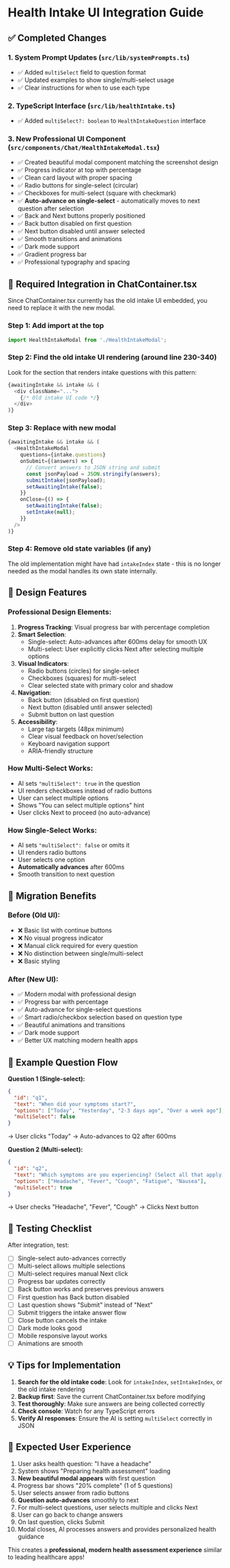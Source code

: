 # Health Intake UI Integration Guide

## ✅ Completed Changes

### 1. System Prompt Updates (`src/lib/systemPrompts.ts`)
- ✅ Added `multiSelect` field to question format
- ✅ Updated examples to show single/multi-select usage
- ✅ Clear instructions for when to use each type

### 2. TypeScript Interface (`src/lib/healthIntake.ts`)
- ✅ Added `multiSelect?: boolean` to `HealthIntakeQuestion` interface

### 3. New Professional UI Component (`src/components/Chat/HealthIntakeModal.tsx`)
- ✅ Created beautiful modal component matching the screenshot design
- ✅ Progress indicator at top with percentage
- ✅ Clean card layout with proper spacing
- ✅ Radio buttons for single-select (circular)
- ✅ Checkboxes for multi-select (square with checkmark)
- ✅ **Auto-advance on single-select** - automatically moves to next question after selection
- ✅ Back and Next buttons properly positioned
- ✅ Back button disabled on first question
- ✅ Next button disabled until answer selected
- ✅ Smooth transitions and animations
- ✅ Dark mode support
- ✅ Gradient progress bar
- ✅ Professional typography and spacing

## 🔧 Required Integration in ChatContainer.tsx

Since ChatContainer.tsx currently has the old intake UI embedded, you need to replace it with the new modal.

### Step 1: Add import at the top
```typescript
import HealthIntakeModal from './HealthIntakeModal';
```

### Step 2: Find the old intake UI rendering (around line 230-340)
Look for the section that renders intake questions with this pattern:
```typescript
{awaitingIntake && intake && (
  <div className="...">
    {/* Old intake UI code */}
  </div>
)}
```

### Step 3: Replace with new modal
```typescript
{awaitingIntake && intake && (
  <HealthIntakeModal
    questions={intake.questions}
    onSubmit={(answers) => {
      // Convert answers to JSON string and submit
      const jsonPayload = JSON.stringify(answers);
      submitIntake(jsonPayload);
      setAwaitingIntake(false);
    }}
    onClose={() => {
      setAwaitingIntake(false);
      setIntake(null);
    }}
  />
)}
```

### Step 4: Remove old state variables (if any)
The old implementation might have had `intakeIndex` state - this is no longer needed as the modal handles its own state internally.

## 🎨 Design Features

### Professional Design Elements:
1. **Progress Tracking**: Visual progress bar with percentage completion
2. **Smart Selection**: 
   - Single-select: Auto-advances after 600ms delay for smooth UX
   - Multi-select: User explicitly clicks Next after selecting multiple options
3. **Visual Indicators**:
   - Radio buttons (circles) for single-select
   - Checkboxes (squares) for multi-select
   - Clear selected state with primary color and shadow
4. **Navigation**:
   - Back button (disabled on first question)
   - Next button (disabled until answer selected)
   - Submit button on last question
5. **Accessibility**:
   - Large tap targets (48px minimum)
   - Clear visual feedback on hover/selection
   - Keyboard navigation support
   - ARIA-friendly structure

### How Multi-Select Works:
- AI sets `"multiSelect": true` in the question
- UI renders checkboxes instead of radio buttons
- User can select multiple options
- Shows "You can select multiple options" hint
- User clicks Next to proceed (no auto-advance)

### How Single-Select Works:
- AI sets `"multiSelect": false` or omits it
- UI renders radio buttons
- User selects one option
- **Automatically advances** after 600ms
- Smooth transition to next question

## 🔄 Migration Benefits

### Before (Old UI):
- ❌ Basic list with continue buttons
- ❌ No visual progress indicator
- ❌ Manual click required for every question
- ❌ No distinction between single/multi-select
- ❌ Basic styling

### After (New UI):
- ✅ Modern modal with professional design
- ✅ Progress bar with percentage
- ✅ Auto-advance for single-select questions
- ✅ Smart radio/checkbox selection based on question type
- ✅ Beautiful animations and transitions
- ✅ Dark mode support
- ✅ Better UX matching modern health apps

## 📝 Example Question Flow

**Question 1 (Single-select):**
```json
{
  "id": "q1",
  "text": "When did your symptoms start?",
  "options": ["Today", "Yesterday", "2-3 days ago", "Over a week ago"],
  "multiSelect": false
}
```
→ User clicks "Today" → Auto-advances to Q2 after 600ms

**Question 2 (Multi-select):**
```json
{
  "id": "q2",
  "text": "Which symptoms are you experiencing? (Select all that apply)",
  "options": ["Headache", "Fever", "Cough", "Fatigue", "Nausea"],
  "multiSelect": true
}
```
→ User checks "Headache", "Fever", "Cough" → Clicks Next button

## 🎯 Testing Checklist

After integration, test:
- [ ] Single-select auto-advances correctly
- [ ] Multi-select allows multiple selections
- [ ] Multi-select requires manual Next click
- [ ] Progress bar updates correctly
- [ ] Back button works and preserves previous answers
- [ ] First question has Back button disabled
- [ ] Last question shows "Submit" instead of "Next"
- [ ] Submit triggers the intake answer flow
- [ ] Close button cancels the intake
- [ ] Dark mode looks good
- [ ] Mobile responsive layout works
- [ ] Animations are smooth

## 💡 Tips for Implementation

1. **Search for the old intake code**: Look for `intakeIndex`, `setIntakeIndex`, or the old intake rendering
2. **Backup first**: Save the current ChatContainer.tsx before modifying
3. **Test thoroughly**: Make sure answers are being collected correctly
4. **Check console**: Watch for any TypeScript errors
5. **Verify AI responses**: Ensure the AI is setting `multiSelect` correctly in JSON

## 🚀 Expected User Experience

1. User asks health question: "I have a headache"
2. System shows "Preparing health assessment" loading
3. **New beautiful modal appears** with first question
4. Progress bar shows "20% complete" (1 of 5 questions)
5. User selects answer from radio buttons
6. **Question auto-advances** smoothly to next
7. For multi-select questions, user selects multiple and clicks Next
8. User can go back to change answers
9. On last question, clicks Submit
10. Modal closes, AI processes answers and provides personalized health guidance

This creates a **professional, modern health assessment experience** similar to leading healthcare apps!
